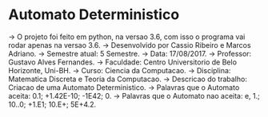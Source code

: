 # Automato Deterministico
-> O projeto foi feito em python, na versao 3.6, com isso o programa vai rodar apenas na versao 3.6.
-> Desenvolvido por Cassio Ribeiro e Marcos Adriano.
-> Semestre atual: 5 Semestre.
-> Data: 17/08/2017.
-> Professor: Gustavo Alves Fernandes.
-> Faculdade: Centro Universitorio de Belo Horizonte, Uni-BH.
-> Curso: Ciencia da Computacao.
-> Disciplina: Matematica Discreta e Teoria da Computacao.
-> Descricao do trabalho: Criacao de uma Automato Deterministico.
-> Palavras que o Automato aceita: 0.1; +1.42E-10; -1E42; 0.
-> Palavras que o Automato nao aceita: e, 1.; 10..0; +1.E1; 10.E+; 5E+4.2.
